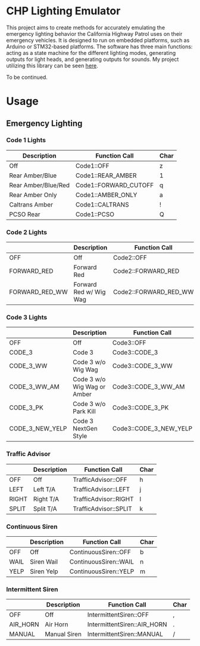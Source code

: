 # CHP Lighting Emulator

This project aims to create methods for accurately emulating the emergency lighting behavior the California Highway Patrol uses on their emergency vehicles. It is designed to run on embedded platforms, such as Arduino or STM32-based platforms. The software has three main functions: acting as a state machine for the different lighting modes, generating outputs for light heads, and generating outputs for sounds. My project utilizing this library can be seen [here](https://abinder.dev/chp/2020/08/21/chp-2.html).

To be continued.

# Usage


## Emergency Lighting

### Code 1 Lights
| Description         | Function Call         | Char |
|---------------------|-----------------------|------|
| Off                 | Code1::OFF            | z    |
| Rear Amber/Blue     | Code1::REAR_AMBER     | 1    |
| Rear Amber/Blue/Red | Code1::FORWARD_CUTOFF | q    |
| Rear Amber Only     | Code1::AMBER_ONLY     | a    |
| Caltrans Amber      | Code1::CALTRANS       | !    |
| PCSO Rear           | Code1::PCSO           | Q    |


### Code 2 Lights
|                | Description            | Function Call         | Char |
|----------------|------------------------|-----------------------|------|
| OFF            | Off                    | Code2::OFF            | s    |
| FORWARD_RED    | Forward Red            | Code2::FORWARD_RED    | 2    |
| FORWARD_RED_WW | Forward Red w/ Wig Wag | Code2::FORWARD_RED_WW | w    |

### Code 3 Lights
|                 | Description                 | Function Call          | Char |
|-----------------|-----------------------------|------------------------|------|
| OFF             | Off                         | Code3::OFF             | x    |
| CODE_3          | Code 3                      | Code3::CODE_3          | 3    |
| CODE_3_WW       | Code 3 w/o Wig Wag          | Code3::CODE_3_WW       | e    |
| CODE_3_WW_AM    | Code 3 w/o Wig Wag or Amber | Code3::CODE_3_WW_AM    | d    |
| CODE_3_PK       | Code 3 w/o Park Kill        | Code3::CODE_3_PK       | c    |
| CODE_3_NEW_YELP | Code 3 NextGen Style        | Code3::CODE_3_NEW_YELP | #    |

### Traffic Advisor
|       | Description | Function Call         | Char |
|-------|-------------|-----------------------|------|
| OFF   | Off         | TrafficAdvisor::OFF   | h    |
| LEFT  | Left T/A    | TrafficAdvisor::LEFT  | j    |
| RIGHT | Right T/A   | TrafficAdvisor::RIGHT | l    |
| SPLIT | Split T/A   | TrafficAdvisor::SPLIT | k    |

### Continuous Siren
|      | Description | Function Call         | Char |
|------|-------------|-----------------------|------|
| OFF  | Off         | ContinuousSiren::OFF  | b    |
| WAIL | Siren Wail  | ContinuousSiren::WAIL | n    |
| YELP | Siren Yelp  | ContinuousSiren::YELP | m    |

### Intermittent Siren
|          | Description  | Function Call               | Char |
|----------|--------------|-----------------------------|------|
| OFF      | Off          | IntermittentSiren::OFF      | ,    |
| AIR_HORN | Air Horn     | IntermittentSiren::AIR_HORN | .    |
| MANUAL   | Manual Siren | IntermittentSiren::MANUAL   | /    |

